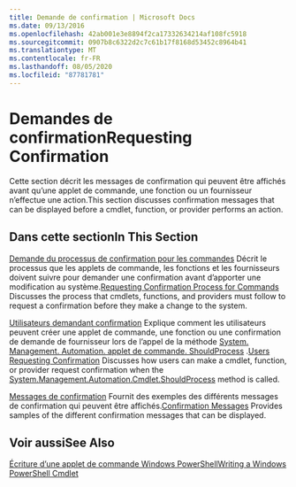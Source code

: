 ```yaml
---
title: Demande de confirmation | Microsoft Docs
ms.date: 09/13/2016
ms.openlocfilehash: 42ab001e3e8894f2ca17332634214af108fc5918
ms.sourcegitcommit: 0907b8c6322d2c7c61b17f8168d53452c8964b41
ms.translationtype: MT
ms.contentlocale: fr-FR
ms.lasthandoff: 08/05/2020
ms.locfileid: "87781781"
---
```

# <a name="requesting-confirmation"></a><span data-ttu-id="e3de5-102">Demandes de confirmation</span><span class="sxs-lookup"><span data-stu-id="e3de5-102">Requesting Confirmation</span></span>

<span data-ttu-id="e3de5-103">Cette section décrit les messages de confirmation qui peuvent être affichés avant qu’une applet de commande, une fonction ou un fournisseur n’effectue une action.</span><span class="sxs-lookup"><span data-stu-id="e3de5-103">This section discusses confirmation messages that can be displayed before a cmdlet, function, or provider performs an action.</span></span>

## <a name="in-this-section"></a><span data-ttu-id="e3de5-104">Dans cette section</span><span class="sxs-lookup"><span data-stu-id="e3de5-104">In This Section</span></span>

<span data-ttu-id="e3de5-105">[Demande du processus de confirmation pour les commandes](./requesting-confirmation-from-cmdlets.md) Décrit le processus que les applets de commande, les fonctions et les fournisseurs doivent suivre pour demander une confirmation avant d’apporter une modification au système.</span><span class="sxs-lookup"><span data-stu-id="e3de5-105">[Requesting Confirmation Process for Commands](./requesting-confirmation-from-cmdlets.md) Discusses the process that cmdlets, functions, and providers must follow to request a confirmation before they make a change to the system.</span></span>

<span data-ttu-id="e3de5-106">[Utilisateurs demandant confirmation](./users-requesting-confirmation.md) Explique comment les utilisateurs peuvent créer une applet de commande, une fonction ou une confirmation de demande de fournisseur lors de l’appel de la méthode [System. Management. Automation. applet de commande. ShouldProcess](/dotnet/api/System.Management.Automation.Cmdlet.ShouldProcess) .</span><span class="sxs-lookup"><span data-stu-id="e3de5-106">[Users Requesting Confirmation](./users-requesting-confirmation.md) Discusses how users can make a cmdlet, function, or provider request confirmation when the [System.Management.Automation.Cmdlet.ShouldProcess](/dotnet/api/System.Management.Automation.Cmdlet.ShouldProcess) method is called.</span></span>

<span data-ttu-id="e3de5-107">[Messages de confirmation](./confirmation-messages.md) Fournit des exemples des différents messages de confirmation qui peuvent être affichés.</span><span class="sxs-lookup"><span data-stu-id="e3de5-107">[Confirmation Messages](./confirmation-messages.md) Provides samples of the different confirmation messages that can be displayed.</span></span>

## <a name="see-also"></a><span data-ttu-id="e3de5-108">Voir aussi</span><span class="sxs-lookup"><span data-stu-id="e3de5-108">See Also</span></span>

[<span data-ttu-id="e3de5-109">Écriture d’une applet de commande Windows PowerShell</span><span class="sxs-lookup"><span data-stu-id="e3de5-109">Writing a Windows PowerShell Cmdlet</span></span>](./writing-a-windows-powershell-cmdlet.md)
